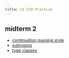 ```yaml
---
title: CS 538 Practice
---
```

## midterm 2
- [continuation passing style](/cs538/cps)
- [subtyping](/cs538/subtyping)
- [type classes](/cs538/type-classes)